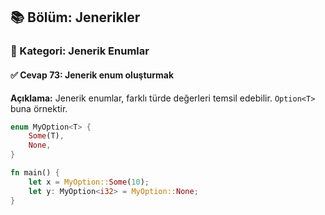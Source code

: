 ## 📚 Bölüm: Jenerikler  
### 🔹 Kategori: Jenerik Enumlar  
#### ✅ Cevap 73: Jenerik enum oluşturmak

**Açıklama:**
Jenerik enumlar, farklı türde değerleri temsil edebilir. `Option<T>` buna örnektir.

```rust
enum MyOption<T> {
    Some(T),
    None,
}

fn main() {
    let x = MyOption::Some(10);
    let y: MyOption<i32> = MyOption::None;
}
```
